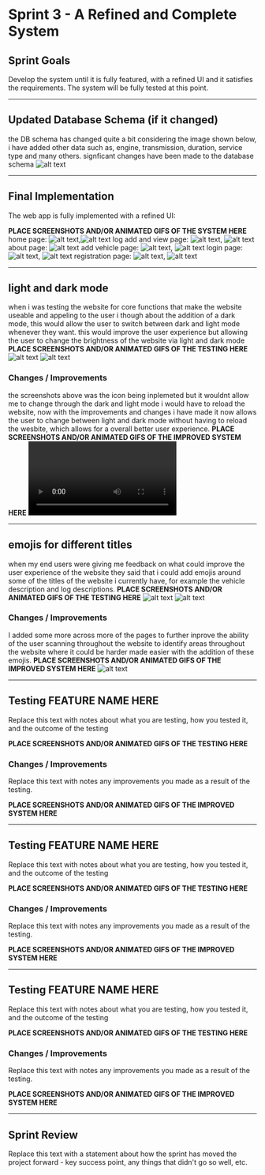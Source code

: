 # Sprint 3 - A Refined and Complete System


## Sprint Goals

Develop the system until it is fully featured, with a refined UI and it satisfies the requirements. The system will be fully tested at this point.


---

## Updated Database Schema (if it changed)

the DB schema has changed quite a bit considering the image shown below, i have added other data such as, engine, transmission, duration, service type and many others. signficant changes have been made to the database schema
![alt text](<database schema.png>)


---

## Final Implementation

The web app is fully implemented with a refined UI:

**PLACE SCREENSHOTS AND/OR ANIMATED GIFS OF THE SYSTEM HERE**
home page:
![alt text](homepage.png),![alt text](<homepage gif .gif>)
log add and view page:
![alt text](logviewandaddpage.png), ![alt text](<log add and delete page gif.gif>)
about page:
![alt text](aboutpage.png)
add vehicle page:
![alt text](addvehiclepage.png), ![alt text](<add vehicle page gif.gif>)
login page:
![alt text](loginpage.png), ![alt text](<log in page.gif>)
registration page:
![alt text](registrationpage.png), ![alt text](<login and registration gif.gif>)

---

## light and dark mode

when i was testing the website for core functions that make the website useable and appeling to the user i though about the addition of a dark mode, this would allow the user to switch between dark and light mode whenever they want. this would improve the user experience but allowing the user to change the brightness of the website via light and dark mode
**PLACE SCREENSHOTS AND/OR ANIMATED GIFS OF THE TESTING HERE**
![alt text](image-5.png) ![alt text](image-6.png)
### Changes / Improvements
the screenshots above was the icon being inplemeted but it wouldnt allow me to change through the dark and light mode i would have to reload the website, now with the improvements and changes i have made it now allows the user to change between light and dark mode without having to reload the wesbite, which allows for a overall better user experience. 
**PLACE SCREENSHOTS AND/OR ANIMATED GIFS OF THE IMPROVED SYSTEM HERE**
<video controls src="Vehicle List - Google Chrome 2025-10-21 09-54-31.mp4" title="Title"></video>

---

## emojis for different titles
when my end users were giving me feedback on what could improve the user experience of the website they said that i could add emojis around some of the titles of the website i currently have, for example the vehicle description and log descriptions.
**PLACE SCREENSHOTS AND/OR ANIMATED GIFS OF THE TESTING HERE**
![alt text](image-7.png) ![alt text](image-8.png)

### Changes / Improvements

I added some more across more of the pages to further inprove the ability of the user scanning throughout the website to identify areas throughout the website where it could be harder made easier with the addition of these emojis.
**PLACE SCREENSHOTS AND/OR ANIMATED GIFS OF THE IMPROVED SYSTEM HERE**
![alt text](image-10.png)

---

## Testing FEATURE NAME HERE

Replace this text with notes about what you are testing, how you tested it, and the outcome of the testing

**PLACE SCREENSHOTS AND/OR ANIMATED GIFS OF THE TESTING HERE**

### Changes / Improvements

Replace this text with notes any improvements you made as a result of the testing.

**PLACE SCREENSHOTS AND/OR ANIMATED GIFS OF THE IMPROVED SYSTEM HERE**


---

## Testing FEATURE NAME HERE

Replace this text with notes about what you are testing, how you tested it, and the outcome of the testing

**PLACE SCREENSHOTS AND/OR ANIMATED GIFS OF THE TESTING HERE**

### Changes / Improvements

Replace this text with notes any improvements you made as a result of the testing.

**PLACE SCREENSHOTS AND/OR ANIMATED GIFS OF THE IMPROVED SYSTEM HERE**


---

## Testing FEATURE NAME HERE

Replace this text with notes about what you are testing, how you tested it, and the outcome of the testing

**PLACE SCREENSHOTS AND/OR ANIMATED GIFS OF THE TESTING HERE**

### Changes / Improvements

Replace this text with notes any improvements you made as a result of the testing.

**PLACE SCREENSHOTS AND/OR ANIMATED GIFS OF THE IMPROVED SYSTEM HERE**


---

## Sprint Review

Replace this text with a statement about how the sprint has moved the project forward - key success point, any things that didn't go so well, etc.

